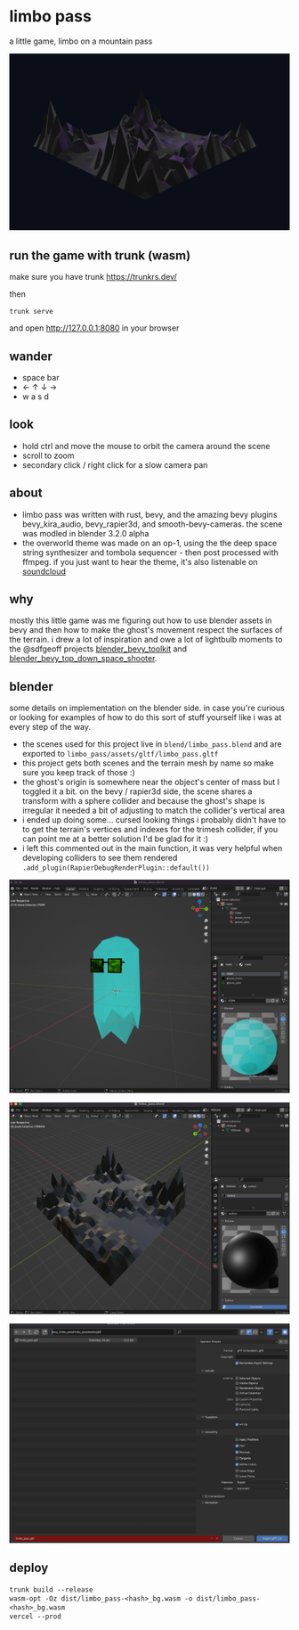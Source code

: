 # limbo pass

a little game, limbo on a mountain pass

![limbo pass screenshot](img/bevy-scene.png)

## run the game with trunk (wasm)

make sure you have trunk https://trunkrs.dev/

then
```
trunk serve
```

and open http://127.0.0.1:8080 in your browser

## wander

- space bar
- ← ↑ ↓ →
- w a s d

## look

- hold ctrl and move the mouse to orbit the camera around the scene
- scroll to zoom
- secondary click / right click for a slow camera pan

## about

- limbo pass was written with rust, bevy, and the amazing bevy plugins bevy_kira_audio, bevy_rapier3d, and smooth-bevy-cameras. the scene was modled in blender 3.2.0 alpha
- the overworld theme was made on an op-1, using the the deep space string synthesizer and tombola sequencer - then post processed with ffmpeg. if you just want to hear the theme, it's also listenable on [soundcloud](https://soundcloud.com/wanderball)

## why

mostly this little game was me figuring out how to use blender assets in bevy and then how to make the ghost's movement respect the surfaces of the terrain. i drew a lot of inspiration and owe a lot of lightbulb moments to the @sdfgeoff projects [blender_bevy_toolkit](https://github.com/sdfgeoff/blender_bevy_toolkit) and [blender_bevy_top_down_space_shooter](blender_bevy_top_down_space_shooter).

## blender

some details on implementation on the blender side. in case you're curious or looking for examples of how to do this sort of stuff yourself like i was at every step of the way.

- the scenes used for this project live in `blend/limbo_pass.blend` and are exported to `limbo_pass/assets/gltf/limbo_pass.gltf`
- this project gets both scenes and the terrain mesh by name so make sure you keep track of those :)
- the ghost's origin is somewhere near the object's center of mass but I toggled it a bit. on the bevy / rapier3d side, the scene shares a transform with a sphere collider and because the ghost's shape is irregular it needed a bit of adjusting to match the collider's vertical area
- i ended up doing some... cursed looking things i probably didn't have to to get the terrain's vertices and indexes for the trimesh collider, if you can point me at a better solution I'd be glad for it :)
- i left this commented out in the main function, it was very helpful when developing colliders to see them rendered `.add_plugin(RapierDebugRenderPlugin::default())`

![ghost form scene](img/ghost-form-scene.png)

![terrain scene](img/terrain-scene.png)

![gltf export](img/gltf-export.png)

## deploy

```
trunk build --release
wasm-opt -Oz dist/limbo_pass-<hash>_bg.wasm -o dist/limbo_pass-<hash>_bg.wasm
vercel --prod
```